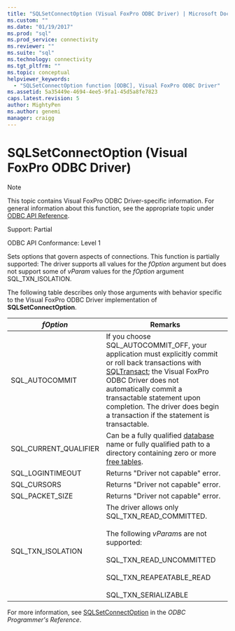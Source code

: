 ```yaml
---
title: "SQLSetConnectOption (Visual FoxPro ODBC Driver) | Microsoft Docs"
ms.custom: ""
ms.date: "01/19/2017"
ms.prod: "sql"
ms.prod_service: connectivity
ms.reviewer: ""
ms.suite: "sql"
ms.technology: connectivity
ms.tgt_pltfrm: ""
ms.topic: conceptual
helpviewer_keywords: 
  - "SQLSetConnectOption function [ODBC], Visual FoxPro ODBC Driver"
ms.assetid: 5a35449e-4694-4ee5-9fa1-45d5a8fe7823
caps.latest.revision: 5
author: MightyPen
ms.author: genemi
manager: craigg
---
```

# SQLSetConnectOption (Visual FoxPro ODBC Driver)
> [!NOTE]  
>  This topic contains Visual FoxPro ODBC Driver-specific information. For general information about this function, see the appropriate topic under [ODBC API Reference](../../odbc/reference/syntax/odbc-api-reference.md).  
  
 Support: Partial  
  
 ODBC API Conformance: Level 1  
  
 Sets options that govern aspects of connections. This function is partially supported: The driver supports all values for the *fOption* argument but does not support some of *vParam* values for the *fOption* argument SQL_TXN_ISOLATION.  
  
 The following table describes only those arguments with behavior specific to the Visual FoxPro ODBC Driver implementation of **SQLSetConnectOption**.  
  
|*fOption*|Remarks|  
|---------------|-------------|  
|SQL_AUTOCOMMIT|If you choose SQL_AUTOCOMMIT_OFF, your application must explicitly commit or roll back transactions with [SQLTransact](../../odbc/microsoft/sqltransact-visual-foxpro-odbc-driver.md); the Visual FoxPro ODBC Driver does not automatically commit a transactable statement upon completion. The driver does begin a transaction if the statement is transactable.|  
|SQL_CURRENT_QUALIFIER|Can be a fully qualified [database](../../odbc/microsoft/visual-foxpro-terminology.md) name or fully qualified path to a directory containing zero or more [free tables](../../odbc/microsoft/visual-foxpro-terminology.md).|  
|SQL_LOGINTIMEOUT|Returns "Driver not capable" error.|  
|SQL_CURSORS|Returns "Driver not capable" error.|  
|SQL_PACKET_SIZE|Returns "Driver not capable" error.|  
|SQL_TXN_ISOLATION|The driver allows only SQL_TXN_READ_COMMITTED.<br /><br /> The following *vParam*s are not supported:<br /><br /> SQL_TXN_READ_UNCOMMITTED<br /><br /> SQL_TXN_REAPEATABLE_READ<br /><br /> SQL_TXN_SERIALIZABLE|  
  
 For more information, see [SQLSetConnectOption](../../odbc/reference/syntax/sqlsetconnectoption-function.md) in the *ODBC Programmer's Reference*.
